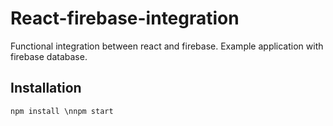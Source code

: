 # React-firebase-integration
 Functional integration between react and firebase. Example application with firebase database.
 
 ## Installation
 
 `npm install
 \nnpm start`
 
 
